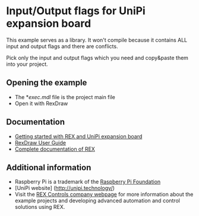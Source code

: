 Input/Output flags for UniPi expansion board
============================================

This example serves as a library. It won't compile because it contains ALL input and output 
flags and there are conflicts.

Pick only the input and output flags which you need and copy&paste them into your project.

## Opening the example ##
- The **exec.mdl* file is the project main file
- Open it with RexDraw

## Documentation ##

- [Getting started with REX and UniPi expansion board](https://www.rexcontrols.com/media/2.50.4/doc/ENGLISH/MANUALS/RexGettingStarted/RexGettingStarted_UniPi_ENG.html)
- [RexDraw User Guide](https://www.rexcontrols.com/media/2.50.4/doc/ENGLISH/MANUALS/RexDraw/RexDraw_ENG.html)
- [Complete documentation of REX](http://www.rexcontrols.com/documentation-and-support)

## Additional information ##

- Raspberry Pi is a trademark of the [Raspberry Pi Foundation](http://www.raspberrypi.org)
- [UniPi website] (http://unipi.technology/)
- Visit the [REX Controls company webpage](http://www.rexcontrols.com) 
for more information about the example projects and developing advanced 
automation and control solutions using REX.